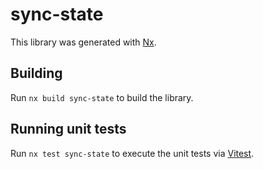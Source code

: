 # sync-state

This library was generated with [Nx](https://nx.dev).

## Building

Run `nx build sync-state` to build the library.

## Running unit tests

Run `nx test sync-state` to execute the unit tests via [Vitest](https://vitest.dev/).
